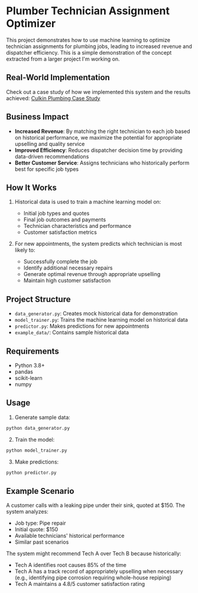 # Plumber Technician Assignment Optimizer

This project demonstrates how to use machine learning to optimize technician assignments for plumbing jobs, leading to increased revenue and dispatcher efficiency. This is a simple demonstration of the concept extracted from a larger project I'm working on.

## Real-World Implementation
Check out a case study of how we implemented this system and the results achieved: [Culkin Plumbing Case Study](https://everydaysoftware.xyz/case-study/culkin)

## Business Impact
- **Increased Revenue**: By matching the right technician to each job based on historical performance, we maximize the potential for appropriate upselling and quality service
- **Improved Efficiency**: Reduces dispatcher decision time by providing data-driven recommendations
- **Better Customer Service**: Assigns technicians who historically perform best for specific job types

## How It Works
1. Historical data is used to train a machine learning model on:
   - Initial job types and quotes
   - Final job outcomes and payments
   - Technician characteristics and performance
   - Customer satisfaction metrics

2. For new appointments, the system predicts which technician is most likely to:
   - Successfully complete the job
   - Identify additional necessary repairs
   - Generate optimal revenue through appropriate upselling
   - Maintain high customer satisfaction

## Project Structure
- `data_generator.py`: Creates mock historical data for demonstration
- `model_trainer.py`: Trains the machine learning model on historical data
- `predictor.py`: Makes predictions for new appointments
- `example_data/`: Contains sample historical data

## Requirements
- Python 3.8+
- pandas
- scikit-learn
- numpy

## Usage
1. Generate sample data:
```bash
python data_generator.py
```

2. Train the model:
```bash
python model_trainer.py
```

3. Make predictions:
```bash
python predictor.py
```

## Example Scenario
A customer calls with a leaking pipe under their sink, quoted at $150. The system analyzes:
- Job type: Pipe repair
- Initial quote: $150
- Available technicians' historical performance
- Similar past scenarios

The system might recommend Tech A over Tech B because historically:
- Tech A identifies root causes 85% of the time
- Tech A has a track record of appropriately upselling when necessary (e.g., identifying pipe corrosion requiring whole-house repiping)
- Tech A maintains a 4.8/5 customer satisfaction rating 